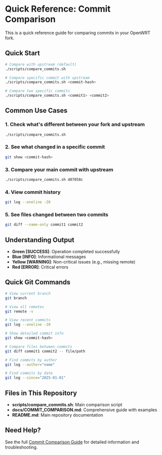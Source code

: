 # Quick Reference: Commit Comparison

This is a quick reference guide for comparing commits in your OpenWRT fork.

## Quick Start

```bash
# Compare with upstream (default)
./scripts/compare_commits.sh

# Compare specific commit with upstream
./scripts/compare_commits.sh <commit-hash>

# Compare two specific commits
./scripts/compare_commits.sh <commit1> <commit2>
```

## Common Use Cases

### 1. Check what's different between your fork and upstream
```bash
./scripts/compare_commits.sh
```

### 2. See what changed in a specific commit
```bash
git show <commit-hash>
```

### 3. Compare your main commit with upstream
```bash
./scripts/compare_commits.sh d07058c
```

### 4. View commit history
```bash
git log --oneline -20
```

### 5. See files changed between two commits
```bash
git diff --name-only commit1 commit2
```

## Understanding Output

- **Green [SUCCESS]**: Operation completed successfully
- **Blue [INFO]**: Informational messages
- **Yellow [WARNING]**: Non-critical issues (e.g., missing remote)
- **Red [ERROR]**: Critical errors

## Quick Git Commands

```bash
# View current branch
git branch

# View all remotes
git remote -v

# View recent commits
git log --oneline -10

# Show detailed commit info
git show <commit-hash>

# Compare files between commits
git diff commit1 commit2 -- file/path

# Find commits by author
git log --author="name"

# Find commits by date
git log --since="2025-01-01"
```

## Files in This Repository

- **scripts/compare_commits.sh**: Main comparison script
- **docs/COMMIT_COMPARISON.md**: Comprehensive guide with examples
- **README.md**: Main repository documentation

## Need Help?

See the full [Commit Comparison Guide](COMMIT_COMPARISON.md) for detailed information and troubleshooting.
